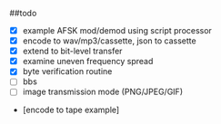 ##todo

- [x] example AFSK mod/demod using script processor
- [x] encode to wav/mp3/cassette, json to cassette
- [x] extend to bit-level transfer
- [x] examine uneven frequency spread
- [x] byte verification routine
- [ ] bbs
- [ ] image transmission mode (PNG/JPEG/GIF)
- [encode to tape example]
